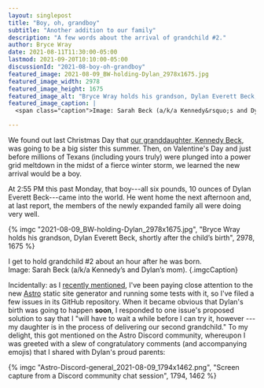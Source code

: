 ```yaml
---
layout: singlepost
title: "Boy, oh, grandboy"
subtitle: "Another addition to our family"
description: "A few words about the arrival of grandchild #2."
author: Bryce Wray
date: 2021-08-11T11:30:00-05:00
lastmod: 2021-09-20T10:10:00-05:00
discussionId: "2021-08-boy-oh-grandboy"
featured_image: 2021-08-09_BW-holding-Dylan_2978x1675.jpg
featured_image_width: 2978
featured_image_height: 1675
featured_image_alt: "Bryce Wray holds his grandson, Dylan Everett Beck, shortly after the child’s birth"
featured_image_caption: |
  <span class="caption">Image: Sarah Beck (a/k/a Kennedy&rsquo;s and Dylan&rsquo;s mom)</span>

---
```


We found out last Christmas Day that [our granddaughter, Kennedy Beck](/posts/2020/03/welcome-sweet-little-early-bird), was going to be a big sister this summer. Then, on Valentine's Day and just before millions of Texans (including yours truly) were plunged into a power grid meltdown in the midst of a fierce winter storm, we learned the new arrival would be a boy.

At 2:55 PM this past Monday, that boy---all six pounds, 10 ounces of Dylan Everett Beck---came into the world. He went home the next afternoon and, at last report, the members of the newly expanded family all were doing very well.

{% imgc "2021-08-09_BW-holding-Dylan_2978x1675.jpg", "Bryce Wray holds his grandson, Dylan Everett Beck, shortly after the child’s birth", 2978, 1675 %}

I get to hold grandchild #2 about an hour after he was born.<br />
Image: Sarah Beck (a/k/a Kennedy’s and Dylan’s mom).
{.imgcCaption}

Incidentally: as I [recently mentioned](/posts/2021/08/gems-in-rough-08), I've been paying close attention to the new [Astro](https://astro.build) static site generator and running some tests with it, so I've filed a few issues in its GitHub repository. When it became obvious that Dylan's birth was going to happen **soon**, I responded to one issue's proposed solution to say that I "will have to wait a while before I can try it, however --- my daughter is in the process of delivering our second grandchild." To my delight, this got mentioned on the Astro Discord community, whereupon I was greeted with a slew of congratulatory comments (and accompanying emojis) that I shared with Dylan's proud parents:

{% imgc "Astro-Discord-general_2021-08-09_1794x1462.png", "Screen capture from a Discord community chat session", 1794, 1462 %}
